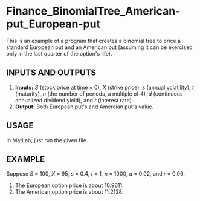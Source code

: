 # Finance_BinomialTree_American-put_European-put

This is an example of a program that creates a binomial tree to price a standard European put and an American put (assuming it can be exercised only in the last quarter of the option's life).

## INPUTS AND OUTPUTS
1. **Inputs:** *S* (stock price at time = 0), *X* (strike price), *s* (annual volatility), *t* (maturity), *n* (the number of periods, a multiple of 4), *d* (continuous annualized dividend yield), and *r* (interest rate).
2. **Output:** Both European put's and Amercian put's value. 

## USAGE
In MatLab, just run the given file.

## EXAMPLE
Suppose *S* = 100, *X* = 95, *s* = 0.4, *t* = 1, *n* = 1000, *d* = 0.02, and *r* = 0.06. 
1. The European option price is about 10.9611.
2. The American option price is about 11.2128.
